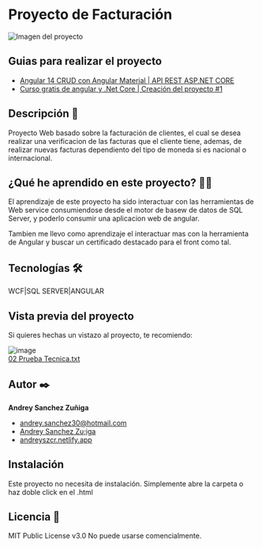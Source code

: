 # Proyecto de Facturación
![Imagen del proyecto](https://github.com/eduardofierropro/Portafolio-y-CV/blob/main/IMAGEN-DEL-PROYECTO.jpg?raw=true)

## Guias para realizar el proyecto 
- [Angular 14 CRUD con Angular Material | API REST ASP.NET CORE](https://www.youtube.com/watch?v=7USizyX1tAQ)
- [Curso gratis de angular y .Net Core | Creación del proyecto #1](https://www.youtube.com/watch?v=0lIJIM9wBU8)

## Descripción 📑
Proyecto Web basado sobre la facturación de clientes, el cual se desea realizar una verificacion de las facturas que el cliente tiene, ademas, de realizar nuevas facturas dependiento del tipo de moneda si es nacional o internacional.

## ¿Qué he aprendido en este proyecto? 🙇🏻
El aprendizaje de este proyecto ha sido interactuar con las herramientas de Web service consumiendose desde el motor de basew de datos de SQL Server, y poderlo consumir una aplicacion web de angular.

Tambien me llevo como aprendizaje el interactuar mas con la herramienta de Angular y buscar un certificado destacado para el front como tal. 
## Tecnologías 🛠
<!-- Iconos sacados de: https://github.com/hendrasob/badges/blob/master/README.md y https://github.com/alexandresanlim/Badges4-README.md-Profile -->
WCF|SQL SERVER|ANGULAR


## Vista previa del proyecto
Si quieres hechas un vistazo al proyecto, te recomiendo:

![image](https://github.com/andreyszcr/PruebaTecnicaInteca/assets/60619582/24f3f735-56e7-4144-8e95-f330ab24a125)
<br/>
[02 Prueba Tecnica.txt](https://github.com/andreyszcr/PruebaTecnicaInteca/files/11520256/02.Prueba.Tecnica.txt)

## Autor ✒️
**Andrey Sanchez Zuñiga**

* [andrey.sanchez30@hotmail.com](andrey.sanchez30@hotmail.com)
* [Andrey Sanchez Zu;iga](https://www.linkedin.com/in/andreyszcr/)
* [andreyszcr.netlify.app](https://andreyszcr.netlify.app/)

## Instalación 
Este proyecto no necesita de instalación. Simplemente abre la carpeta o haz doble click en el .html
  
## Licencia 📄
MIT Public License v3.0
No puede usarse comencialmente.
